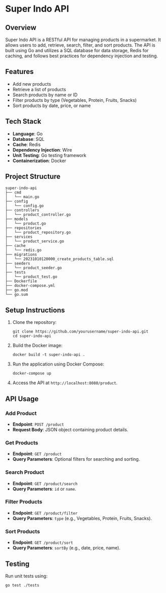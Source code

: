 # Super Indo API

## Overview
Super Indo API is a RESTful API for managing products in a supermarket. It allows users to add, retrieve, search, filter, and sort products. The API is built using Go and utilizes a SQL database for data storage, Redis for caching, and follows best practices for dependency injection and testing.

## Features
- Add new products
- Retrieve a list of products
- Search products by name or ID
- Filter products by type (Vegetables, Protein, Fruits, Snacks)
- Sort products by date, price, or name

## Tech Stack
- **Language**: Go
- **Database**: SQL
- **Cache**: Redis
- **Dependency Injection**: Wire
- **Unit Testing**: Go testing framework
- **Containerization**: Docker

## Project Structure
```
super-indo-api
├── cmd
│   └── main.go
├── config
│   └── config.go
├── controllers
│   └── product_controller.go
├── models
│   └── product.go
├── repositories
│   └── product_repository.go
├── services
│   └── product_service.go
├── cache
│   └── redis.go
├── migrations
│   └── 20231010120000_create_products_table.sql
├── seeders
│   └── product_seeder.go
├── tests
│   └── product_test.go
├── Dockerfile
├── docker-compose.yml
├── go.mod
└── go.sum
```

## Setup Instructions
1. Clone the repository:
   ```
   git clone https://github.com/yourusername/super-indo-api.git
   cd super-indo-api
   ```

2. Build the Docker image:
   ```
   docker build -t super-indo-api .
   ```

3. Run the application using Docker Compose:
   ```
   docker-compose up
   ```

4. Access the API at `http://localhost:8080/product`.

## API Usage
### Add Product
- **Endpoint**: `POST /product`
- **Request Body**: JSON object containing product details.

### Get Products
- **Endpoint**: `GET /product`
- **Query Parameters**: Optional filters for searching and sorting.

### Search Product
- **Endpoint**: `GET /product/search`
- **Query Parameters**: `id` or `name`.

### Filter Products
- **Endpoint**: `GET /product/filter`
- **Query Parameters**: `type` (e.g., Vegetables, Protein, Fruits, Snacks).

### Sort Products
- **Endpoint**: `GET /product/sort`
- **Query Parameters**: `sortBy` (e.g., date, price, name).

## Testing
Run unit tests using:
```
go test ./tests
```
